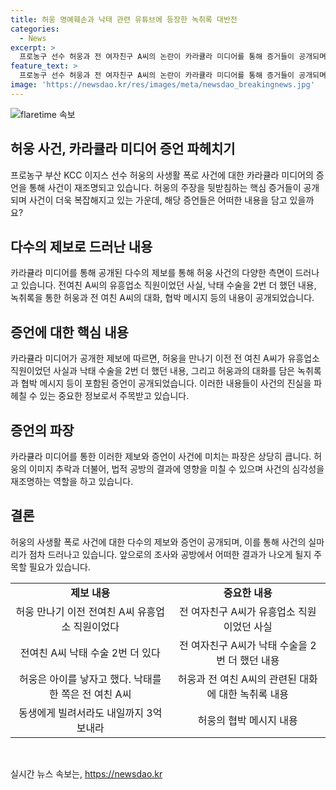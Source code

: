 ```yaml
---
title: 허웅 명예훼손과 낙태 관련 유튜브에 등장한 녹취록 대반전
categories:
  - News
excerpt: >
  프로농구 선수 허웅과 전 여자친구 A씨의 논란이 카라큘라 미디어를 통해 증거들이 공개되며 심화되고 있다. 허웅을 고소한 A씨에 대한 협박 메시지, 낙태 관련 녹취록, 전여친 A씨의 과거 낙태사실 등이 공개되며 논란이 커지고 있다. 이로 인해 허웅의 이미지 추락은 불가피하지만, 카라큘라 미디어를 통해 공개된 증거들은 허웅의 주장을 뒷받침하여 사건이 재조명될 전망이다. 사건의 결과가 어떻게 될지는 미지수이지만, 허웅에게 유리한 국면이 될 것으로 보인다.
feature_text: >
  프로농구 선수 허웅과 전 여자친구 A씨의 논란이 카라큘라 미디어를 통해 증거들이 공개되며 심화되고 있다. 허웅을 고소한 A씨에 대한 협박 메시지, 낙태 관련 녹취록, 전여친 A씨의 과거 낙태사실 등이 공개되며 논란이 커지고 있다. 이로 인해 허웅의 이미지 추락은 불가피하지만, 카라큘라 미디어를 통해 공개된 증거들은 허웅의 주장을 뒷받침하여 사건이 재조명될 전망이다. 사건의 결과가 어떻게 될지는 미지수이지만, 허웅에게 유리한 국면이 될 것으로 보인다.
image: 'https://newsdao.kr/res/images/meta/newsdao_breakingnews.jpg'
---
```


<p><img src="https://newsdao.kr/res/images/meta/newsdao_breakingnews.jpg" alt="flaretime 속보" /></p>

<h2>허웅 사건, 카라큘라 미디어 증언 파헤치기</h2>

<p data-ke-size="size16">프로농구 부산 KCC 이지스 선수 허웅의 사생활 폭로 사건에 대한 카라큘라 미디어의 증언을 통해 사건이 재조명되고 있습니다. 허웅의 주장을 뒷받침하는 핵심 증거들이 공개되며 사건이 더욱 복잡해지고 있는 가운데, 해당 증언들은 어떠한 내용을 담고 있을까요?</p>

<h2>다수의 제보로 드러난 내용</h2>

<p data-ke-size="size16">카라큘라 미디어를 통해 공개된 다수의 제보를 통해 허웅 사건의 다양한 측면이 드러나고 있습니다. 전여친 A씨의 유흥업소 직원이었던 사실, 낙태 수술을 2번 더 했던 내용, 녹취록을 통한 허웅과 전 여친 A씨의 대화, 협박 메시지 등의 내용이 공개되었습니다.</p>

<h2>증언에 대한 핵심 내용</h2>

<p data-ke-size="size16">카라큘라 미디어가 공개한 제보에 따르면, 허웅을 만나기 이전 전 여친 A씨가 유흥업소 직원이었던 사실과 낙태 수술을 2번 더 했던 내용, 그리고 허웅과의 대화를 담은 녹취록과 협박 메시지 등이 포함된 증언이 공개되었습니다. 이러한 내용들이 사건의 진실을 파헤칠 수 있는 중요한 정보로서 주목받고 있습니다.</p>

<h2>증언의 파장</h2>

<p data-ke-size="size16">카라큘라 미디어를 통한 이러한 제보와 증언이 사건에 미치는 파장은 상당히 큽니다. 허웅의 이미지 추락과 더불어, 법적 공방의 결과에 영향을 미칠 수 있으며 사건의 심각성을 재조명하는 역할을 하고 있습니다.</p>

<h2>결론</h2>

<p data-ke-size="size16">허웅의 사생활 폭로 사건에 대한 다수의 제보와 증언이 공개되며, 이를 통해 사건의 실마리가 점차 드러나고 있습니다. 앞으로의 조사와 공방에서 어떠한 결과가 나오게 될지 주목할 필요가 있습니다.</p>

<table>
  <tbody>
    <tr>
      <td style="text-align: center; height: 17px;"><b>제보 내용</b></td>
      <td style="text-align: center; height: 17px;"><b>중요한 내용</b></td>
    </tr>
    <tr>
      <td style="text-align: center; height: 17px;">허웅 만나기 이전 전여친 A씨 유흥업소 직원이었다</td>
      <td style="text-align: center; height: 17px;">전 여자친구 A씨가 유흥업소 직원이었던 사실</td>
    </tr>
    <tr>
      <td style="text-align: center; height: 17px;">전여친 A씨 낙태 수술 2번 더 있다</td>
      <td style="text-align: center; height: 17px;">전 여자친구 A씨가 낙태 수술을 2번 더 했던 내용</td>
    </tr>
    <tr>
      <td style="text-align: center; height: 17px;">허웅은 아이를 낳자고 했다. 낙태를 한 쪽은 전 여친 A씨</td>
      <td style="text-align: center; height: 17px;">허웅과 전 여친 A씨의 관련된 대화에 대한 녹취록 내용</td>
    </tr>
    <tr>
      <td style="text-align: center; height: 17px;">동생에게 빌려서라도 내일까지 3억 보내라</td>
      <td style="text-align: center; height: 17px;">허웅의 협박 메시지 내용</td>
    </tr>
  </tbody>
</table>

<p data-ke-size="size16">&nbsp;</p>
실시간 뉴스 속보는, <a href="https://newsdao.kr" rel="dofollow">https://newsdao.kr</a>


